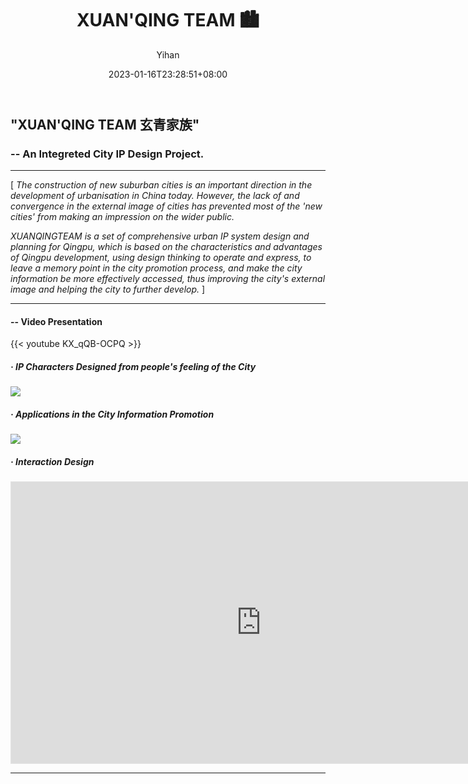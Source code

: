 ﻿---
title: "XUAN'QING TEAM 🏙️"
date: 2023-01-16T23:28:51+08:00
hidemeta: true
draft: false
author: ["Yihan"]
keywords: 
- IP Design
tags:
- IP
- Character
- Information Design
- Strategy

description: ""
showToc: true
TocOpen: true
showbreadcrumbs: true
weight: 288
cover:
    image: "projects/xuanqing/xqcover.jpg"
    caption: "How will a new developing city show its characters?"
    alt: ""
    relative: false
---
## "XUAN'QING TEAM 玄青家族"
### -- An Integreted City IP Design Project.
----------------
[ *The construction of new suburban cities is an important direction in the development of urbanisation in China today. However, the lack of and convergence in the external image of cities has prevented most of the 'new cities' from making an impression on the wider public.*

*XUANQINGTEAM is a set of comprehensive urban IP system design and planning for Qingpu, which is based on the characteristics and advantages of Qingpu development, using design thinking to operate and express, to leave a memory point in the city promotion process, and make the city information be more effectively accessed, thus improving the city's external image and helping the city to further develop.* ]

----------------

#### -- Video Presentation
{{< youtube KX_qQB-OCPQ >}}

##### · IP Characters Designed from people's feeling of the City
![](xq1.png)
##### · Applications in the City Information Promotion
![](xq2.jpg)

##### · Interaction Design
<iframe style="border: 1px solid rgba(0, 0, 0, 0.1);" width="800" height="450" src="https://www.figma.com/embed?embed_host=share&url=https%3A%2F%2Fwww.figma.com%2Fproto%2FazqrujI3YZkTJjt9KJY8Se%2Fwww.qpxuanqingteam.info%3Fpage-id%3D0%253A1%26node-id%3D1-2%26starting-point-node-id%3D1%253A2%26t%3DmY7yTW63eVmCdU2D-1" allowfullscreen></iframe>

---